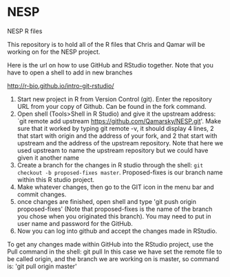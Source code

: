 # NESP
NESP R files

This repository is to hold all of the R files that Chris and Qamar will be working on for the NESP project. 

Here is the url on how to use GitHub and RStudio together. Note that you have to open a shell to add in new branches 

http://r-bio.github.io/intro-git-rstudio/

1) Start new project in R from Version Control (git). Enter the repository URL from your copy of Github. Can be found in the fork command. 
2) Open shell (Tools>Shell in R Studio) and give it the upstream address: `git remote add upstream https://github.com/Qamarsky/NESP.git'. Make sure that it worked by typing git remote -v, it should display 4 lines, 2 that start with origin and the address of your fork, and 2 that start with upstream and the address of the upstream repository. Note that here we used upstream to name the upstream repository but we could have given it another name
3) Create a branch for the changes in R studio through the shell: `git checkout -b proposed-fixes master`. Proposed-fixes is our branch name within this R studio project. 
4) Make whatever changes, then go to the GIT icon in the menu bar and commit changes. 
5) once changes are finished, open shell and type 'git push origin proposed-fixes' (Note that proposed-fixes is the name of the branch you chose when you originated this branch). You may need to put in user name and password for the GitHub. 
6) Now you can log into github and accept the changes made in RStudio.

To get any changes made within GitHub into the RStudio project, use the Pull command in the shell: git pull <remote> <branch>
In this case we have set the remote file to be called origin, and the branch we are working on is master, so command is: 'git pull origin master'
